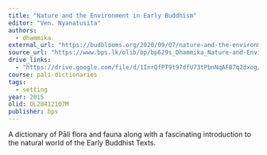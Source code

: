 ```yaml
---
title: "Nature and the Environment in Early Buddhism"
editor: "Ven. Nyanatusita"
authors:
  - dhammika
external_url: "https://budblooms.org/2020/09/07/nature-and-the-environment-in-early-buddhism/"
source_url: "https://www.bps.lk/olib/bp/bp629s_Dhammika_Nature-and-Environment.pdf"
drive_links:
  - "https://drive.google.com/file/d/1InrQfPT9t97dfU73tPbnNqAFB7q2dxog/view?usp=drivesdk"
course: pali-dictionaries
tags:
  - setting
year: 2015
olid: OL28412107M
publisher: bps
---
```


A dictionary of Pāli flora and fauna along with a fascinating introduction to the natural world of the Early Buddhist Texts.
